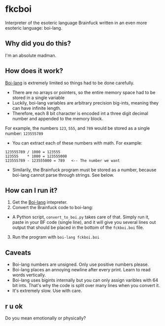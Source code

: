# fkcboi
Interpreter of the esoteric language Brainfuck written in an even more esoteric language: boi-lang.

## Why did you do this?

I'm an absolute madman.

## How does it work?

[Boi-lang](https://github.com/KernelDeimos/boi-lang) is extremely limited so things had to be done carefully.

- There are no arrays or pointers, so the entire memory space had to be stored in a single variable
- Luckily, boi-lang variables are arbitrary precision big-ints, meaning they can have infinite length.
- Therefore, each 8 bit character is encoded int a three digit decimal number and appended to the memory block.

For example, the numbers `123`, `555`, and `789` would be stored as a single number: `123555789`

- You can extract each of these numbers with math. For example:

~~~
123555789 / 1000 = 123555
123555    * 1000 = 123555000
123555789 - 123555000 = 789   <-- The number we want
~~~

- Similarily, the Brainfuck program must be stored as a number, because boi-lang cannot parse through strings. See below.

## How can I run it?

1. Get the [Boi-lang](https://github.com/KernelDeimos/boi-lang) intepreter.
2. Convert the Brainfuck code to boi-lang:

- A Python script, `convert_to_boi.py` takes care of that. Simply run it, paste in your BF code (single line), and it will give you several lines out output that should be placed in the bottom of the `fckboi.boi` file.

3. Run the program with `boi-lang fckboi.boi`

## Caveats

- Boi-lang numbers are unsigned. Only use positive numbers please.
- Boi-lang places an annoying newline after every print. Learn to read words vertically.
- Boi-lang uses bigints internally but you can only assign varibles with 64 bit ints. That's why the code is split over many lines when you convert it.
- It's extremely slow. Use with care.

## r u ok

Do you mean emotionally or physically?
